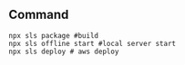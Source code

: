 ## Command

```shell
npx sls package #build
npx sls offline start #local server start
npx sls deploy # aws deploy
```

